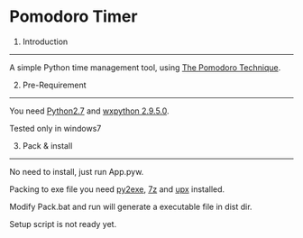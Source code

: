 Pomodoro Timer
=========================

1. Introduction
-----------------
A simple Python time management tool, using [The Pomodoro Technique](http://www.pomodorotechnique.com).

2. Pre-Requirement
--------------------
You need [Python2.7](http://www.python.org) and [wxpython 2.9.5.0](http://www.wxpython.org).

Tested only in windows7

3. Pack & install
--------------------
No need to install, just run App.pyw.

Packing to exe file you need [py2exe](http://www.py2exe.org), [7z](http://www.7-zip.org) and [upx](http://upx.sourceforge.net) installed.

Modify Pack.bat and run will generate a executable file in dist dir. 

Setup script is not ready yet.
